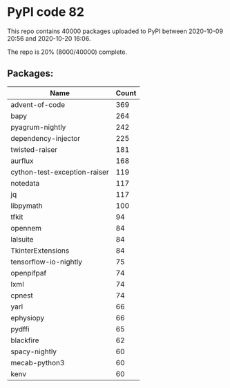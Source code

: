 # PyPI code 82

This repo contains 40000 packages uploaded to PyPI between 
2020-10-09 20:56 and 2020-10-20 16:06.

The repo is 20% (8000/40000) complete.

## Packages:

| Name  | Count |
| ----- | ----- |
| advent-of-code | 369 |
| bapy | 264 |
| pyagrum-nightly | 242 |
| dependency-injector | 225 |
| twisted-raiser | 181 |
| aurflux | 168 |
| cython-test-exception-raiser | 119 |
| notedata | 117 |
| jq | 117 |
| libpymath | 100 |
| tfkit | 94 |
| opennem | 84 |
| lalsuite | 84 |
| TkinterExtensions | 84 |
| tensorflow-io-nightly | 75 |
| openpifpaf | 74 |
| lxml | 74 |
| cpnest | 74 |
| yarl | 66 |
| ephysiopy | 66 |
| pydffi | 65 |
| blackfire | 62 |
| spacy-nightly | 60 |
| mecab-python3 | 60 |
| kenv | 60 |


